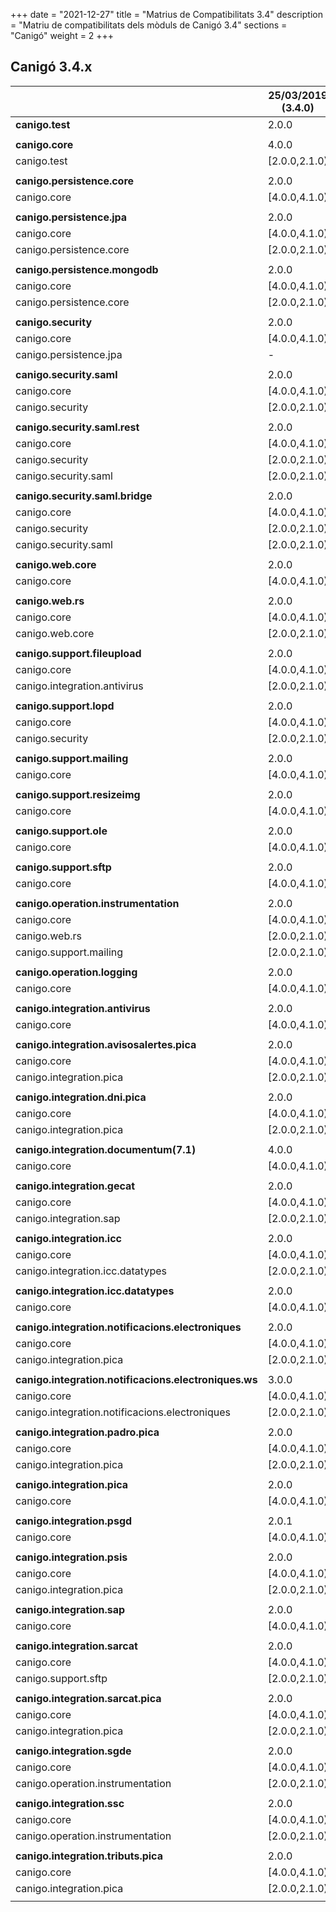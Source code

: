 +++
date        = "2021-12-27"
title       = "Matrius de Compatibilitats 3.4"
description = "Matriu de compatibilitats dels mòduls de Canigó 3.4"
sections    = "Canigó"
weight      = 2
+++

## Canigó 3.4.x

|                                                   		| 25/03/2019 (3.4.0)		| 17/09/2019 (3.4.1)		| 22/10/2019 (3.4.2)		| 26/03/2020 (3.4.3)		| 16/06/2020 (3.4.4)		| 09/09/2020 (3.4.5)		| 11/05/2021 (3.4.6)		| 13/12/2021 (3.4.7)		| 17/12/2021 (3.4.8)		| 27/12/2021 (3.4.9)		|
|---------------------------------------------------		|------------------			|------------------			|------------------			|------------------			|------------------			|------------------			|------------------			|------------------			|------------------			|------------------			|
| **canigo.test**                                   		| 2.0.0         			| 2.1.0         			| 2.1.0         			| 2.2.0         			| 2.2.1         			| 2.2.1         			| 2.2.1         			| 2.2.2         			| 2.2.3         			| 2.2.4         			|
|                                                   		|               			|               			|               			|               			|               			|               			|               			|               			|               			|               			|
| **canigo.core**                                   		| 4.0.0         			| 4.1.0         			| 4.1.0         			| 4.2.0         			| 4.3.0         			| 4.3.0         			| 4.3.0         			| 4.3.1         			| 4.3.2         			| 4.3.3         			|
| canigo.test                                       		| [2.0.0,2.1.0)  			| [2.0.0,2.2.0)  			| [2.0.0,2.2.0)  			| [2.0.0,2.3.0)  			| [2.0.0,2.3.0)  			| [2.0.0,2.3.0)  			| [2.0.0,2.3.0)  			| [2.0.0,2.3.0)  			| [2.0.0,2.3.0)  			| [2.0.0,2.3.0)  			|
|                                                   		|               			|               			|               			|               			|               			|               			|               			|               			|               			|               			|
| **canigo.persistence.core**                        		| 2.0.0          			| 2.1.0          			| 2.1.0          			| 2.2.0          			| 2.3.0          			| 2.3.0          			| 2.3.0          			| 2.3.1          			| 2.3.2          			| 2.3.3          			|
| canigo.core                                       		| [4.0.0,4.1.0)  			| [4.0.0,4.2.0)  			| [4.0.0,4.2.0)  			| [4.0.0,4.3.0)  			| [4.0.0,4.4.0)  			| [4.0.0,4.4.0)  			| [4.0.0,4.4.0)  			| [4.0.0,4.4.0)  			| [4.0.0,4.4.0)  			| [4.0.0,4.4.0)  			|
|                                                   		|               			|               			|               			|               			|               			|               			|               			|               			|               			|               			|
| **canigo.persistence.jpa**                         		| 2.0.0         			| 2.1.0         			| 2.1.0         			| 2.2.0         			| 2.3.0         			| 2.3.0         			| 2.3.1         			| 2.3.2         			| 2.3.3         			| 2.3.4         			|
| canigo.core                                       		| [4.0.0,4.1.0)  			| [4.0.0,4.2.0)  			| [4.0.0,4.2.0)  			| [4.0.0,4.3.0)  			| [4.0.0,4.4.0)  			| [4.0.0,4.4.0)  			| [4.0.0,4.4.0)  			| [4.0.0,4.4.0)  			| [4.0.0,4.4.0)  			| [4.0.0,4.4.0)  			|
| canigo.persistence.core                           		| [2.0.0,2.1.0)  			| [2.0.0,2.2.0)  			| [2.0.0,2.2.0)  			| [2.0.0,2.3.0)  			| [2.0.0,2.4.0)  			| [2.0.0,2.4.0)  			| [2.0.0,2.4.0)  			| [2.0.0,2.4.0)  			| [2.0.0,2.4.0)  			| [2.0.0,2.4.0)  			|
|                                                   		|               			|               			|               			|               			|               			|               			|               			|               			|               			|               			|
| **canigo.persistence.mongodb**                     		| 2.0.0          			| 2.1.0          			| 2.1.0          			| 2.2.0          			| 2.3.0          			| 2.3.0          			| 2.3.0          			| 2.3.1          			| 2.3.2          			| 2.3.3          			|
| canigo.core                                       		| [4.0.0,4.1.0)  			| [4.0.0,4.2.0)  			| [4.0.0,4.2.0)  			| [4.0.0,4.3.0)  			| [4.0.0,4.4.0)  			| [4.0.0,4.4.0)  			| [4.0.0,4.4.0)  			| [4.0.0,4.4.0)  			| [4.0.0,4.4.0)  			| [4.0.0,4.4.0)  			|
| canigo.persistence.core                           		| [2.0.0,2.1.0)  			| [2.0.0,2.2.0)  			| [2.0.0,2.2.0)  			| [2.0.0,2.3.0)  			| [2.0.0,2.4.0)  			| [2.0.0,2.4.0)  			| [2.0.0,2.4.0)  			| [2.0.0,2.4.0)  			| [2.0.0,2.4.0)  			| [2.0.0,2.4.0)  			|
|                                                   		|               			|               			|               			|               			|               			|               			|               			|               			|               			|               			|
| **canigo.security**                                		| 2.0.0         			| 2.1.0         			| 2.2.3         			| 2.3.0         			| 2.4.0         			| 2.4.0         			| 2.4.1         			| 2.4.2         			| 2.4.3         			| 2.4.4         			|
| canigo.core                                       		| [4.0.0,4.1.0)  			| [4.0.0,4.2.0)  			| [4.0.0,4.2.0)  			| [4.0.0,4.3.0)  			| [4.0.0,4.4.0)  			| [4.0.0,4.4.0)  			| [4.0.0,4.4.0)  			| [4.0.0,4.4.0)  			| [4.0.0,4.4.0)  			| [4.0.0,4.4.0)  			|
| canigo.persistence.jpa                             		| -             			| -              			| -             			| -             			| [2.0.0,2.4.0)  			| [2.0.0,2.4.0)  			| [2.0.0,2.4.0)  			| [2.0.0,2.4.0)  			| [2.0.0,2.4.0)  			| [2.0.0,2.4.0)  			|
|                                                   		|               			|               			|               			|               			|               			|               			|               			|               			|               			|               			|
| **canigo.security.saml**                           		| 2.0.0         			| 2.1.0         			| 2.2.0         			| 2.2.1         			| 2.3.0          			| 2.3.0          			| 2.3.0          			| 2.3.1          			| 2.3.2          			| 2.3.3          			|
| canigo.core                                       		| [4.0.0,4.1.0)  			| [4.0.0,4.2.0)  			| [4.0.0,4.2.0)  			| [4.0.0,4.3.0)  			| [4.0.0,4.4.0)  			| [4.0.0,4.4.0)  			| [4.0.0,4.4.0)  			| [4.0.0,4.4.0)  			| [4.0.0,4.4.0)  			| [4.0.0,4.4.0)  			|
| canigo.security                                   		| [2.0.0,2.1.0) 			| [2.0.0,2.2.0) 			| [2.0.0,2.3.0) 			| [2.0.0,2.4.0) 			| [2.0.0,2.5.0) 			| [2.0.0,2.5.0) 			| [2.0.0,2.5.0) 			| [2.0.0,2.5.0) 			| [2.0.0,2.5.0) 			| [2.0.0,2.5.0) 			|
|                                                   		|               			|               			|               			|               			|               			|               			|               			|               			|               			|               			|
| **canigo.security.saml.rest**                      		| 2.0.0          			| 2.1.0          			| 2.2.0          			| 2.2.1          			| 2.3.0          			| 2.3.0          			| 2.3.0          			| 2.3.1          			| 2.3.2          			| 2.3.3          			|
| canigo.core                                       		| [4.0.0,4.1.0)  			| [4.0.0,4.2.0)  			| [4.0.0,4.2.0)  			| [4.0.0,4.3.0)  			| [4.0.0,4.4.0)  			| [4.0.0,4.4.0)  			| [4.0.0,4.4.0)  			| [4.0.0,4.4.0)  			| [4.0.0,4.4.0)  			| [4.0.0,4.4.0)  			|
| canigo.security                                   		| [2.0.0,2.1.0) 			| [2.0.0,2.2.0) 			| [2.0.0,2.3.0) 			| [2.0.0,2.4.0) 			| [2.0.0,2.5.0) 			| [2.0.0,2.5.0) 			| [2.0.0,2.5.0) 			| [2.0.0,2.5.0) 			| [2.0.0,2.5.0) 			| [2.0.0,2.5.0) 			|
| canigo.security.saml                               		| [2.0.0,2.1.0) 			| [2.0.0,2.2.0) 			| [2.0.0,2.3.0) 			| [2.0.0,2.3.0) 			| [2.0.0,2.4.0) 			| [2.0.0,2.4.0) 			| [2.0.0,2.4.0) 			| [2.0.0,2.4.0) 			| [2.0.0,2.4.0) 			| [2.0.0,2.4.0) 			|
|                                                   		|               			|               			|               			|               			|               			|               			|               			|               			|               			|               			|
| **canigo.security.saml.bridge**                    		| 2.0.0          			| 2.1.0          			| 2.2.0          			| 2.2.1          			| 2.3.0          			| 2.3.1          			| 2.3.1          			| 2.3.2          			| 2.3.3          			| 2.3.4          			|
| canigo.core                                       		| [4.0.0,4.1.0)  			| [4.0.0,4.2.0)  			| [4.0.0,4.2.0)  			| [4.0.0,4.3.0)  			| [4.0.0,4.4.0)  			| [4.0.0,4.4.0)  			| [4.0.0,4.4.0)  			| [4.0.0,4.4.0)  			| [4.0.0,4.4.0)  			| [4.0.0,4.4.0)  			|
| canigo.security                                   		| [2.0.0,2.1.0) 			| [2.0.0,2.2.0) 			| [2.0.0,2.3.0) 			| [2.0.0,2.4.0) 			| [2.0.0,2.5.0) 			| [2.0.0,2.5.0) 			| [2.0.0,2.5.0) 			| [2.0.0,2.5.0) 			| [2.0.0,2.5.0) 			| [2.0.0,2.5.0) 			|
| canigo.security.saml                               		| [2.0.0,2.1.0) 			| [2.0.0,2.2.0) 			| [2.0.0,2.3.0) 			| [2.0.0,2.3.0) 			| [2.0.0,2.4.0) 			| [2.0.0,2.4.0) 			| [2.0.0,2.4.0) 			| [2.0.0,2.4.0) 			| [2.0.0,2.4.0) 			| [2.0.0,2.4.0) 			|
|                                                   		|               			|               			|               			|               			|               			|               			|               			|               			|               			|               			|
| **canigo.web.core**                                		| 2.0.0         			| 2.1.0         			| 2.1.0         			| 2.2.0         			| 2.3.0         			| 2.3.0         			| 2.3.0         			| 2.3.1         			| 2.3.2         			| 2.3.3         			|
| canigo.core                                       		| [4.0.0,4.1.0)  			| [4.0.0,4.2.0)  			| [4.0.0,4.2.0)  			| [4.0.0,4.3.0)  			| [4.0.0,4.4.0)  			| [4.0.0,4.4.0)  			| [4.0.0,4.4.0)  			| [4.0.0,4.4.0)  			| [4.0.0,4.4.0)  			| [4.0.0,4.4.0)  			|
|                                                   		|               			|               			|               			|               			|               			|               			|               			|               			|               			|               			|
| **canigo.web.rs**                                  		| 2.0.0         			| 2.1.0         			| 2.1.0         			| 2.2.0         			| 2.3.0         			| 2.3.1         			| 2.3.1         			| 2.3.2         			| 2.3.3         			| 2.3.4         			|
| canigo.core                                       		| [4.0.0,4.1.0)  			| [4.0.0,4.2.0)  			| [4.0.0,4.2.0)  			| [4.0.0,4.3.0)  			| [4.0.0,4.4.0)  			| [4.0.0,4.4.0)  			| [4.0.0,4.4.0)  			| [4.0.0,4.4.0)  			| [4.0.0,4.4.0)  			| [4.0.0,4.4.0)  			|
| canigo.web.core                                   		| [2.0.0,2.1.0) 			| [2.0.0,2.2.0) 			| [2.0.0,2.2.0) 			| [2.0.0,2.3.0) 			| [2.0.0,2.4.0) 			| [2.0.0,2.4.0) 			| [2.0.0,2.4.0) 			| [2.0.0,2.4.0) 			| [2.0.0,2.4.0) 			| [2.0.0,2.4.0) 			|
|                                                   		|               			|               			|               			|               			|               			|               			|               			|               			|               			|               			|
| **canigo.support.fileupload**                      		| 2.0.0         			| 2.1.0         			| 2.1.0         			| 2.2.0         			| 2.3.0         			| 2.3.0         			| 2.3.0         			| 2.3.1         			| 2.3.2         			| 2.3.3         			|
| canigo.core                                       		| [4.0.0,4.1.0)  			| [4.0.0,4.2.0)  			| [4.0.0,4.2.0)  			| [4.0.0,4.3.0)  			| [4.0.0,4.4.0)  			| [4.0.0,4.4.0)  			| [4.0.0,4.4.0)  			| [4.0.0,4.4.0)  			| [4.0.0,4.4.0)  			| [4.0.0,4.4.0)  			|
| canigo.integration.antivirus                      		| [2.0.0,2.1.0) 			| [2.0.0,2.2.0) 			| [2.0.0,2.2.0) 			| [2.0.0,2.4.0) 			| [2.0.0,2.5.0) 			| [2.0.0,2.5.0) 			| [2.0.0,2.5.0) 			| [2.0.0,2.5.0) 			| [2.0.0,2.5.0) 			| [2.0.0,2.5.0) 			|
|                                                   		|               			|               			|               			|               			|               			|               			|               			|               			|               			|               			|
| **canigo.support.lopd**                            		| 2.0.0         			| 2.1.0         			| 2.1.0         			| 2.2.0         			| 2.3.0         			| 2.3.0         			| 2.3.0         			| 2.3.1         			| 2.3.2         			| 2.3.3         			|
| canigo.core                                       		| [4.0.0,4.1.0)  			| [4.0.0,4.2.0)  			| [4.0.0,4.2.0)  			| [4.0.0,4.3.0)  			| [4.0.0,4.4.0)  			| [4.0.0,4.4.0)  			| [4.0.0,4.4.0)  			| [4.0.0,4.4.0)  			| [4.0.0,4.4.0)  			| [4.0.0,4.4.0)  			|
| canigo.security                                   		| [2.0.0,2.1.0) 			| [2.0.0,2.2.0) 			| [2.0.0,2.2.0) 			| [2.0.0,2.4.0) 			| [2.0.0,2.5.0) 			| [2.0.0,2.5.0) 			| [2.0.0,2.5.0) 			| [2.0.0,2.5.0) 			| [2.0.0,2.5.0) 			| [2.0.0,2.5.0) 			|
|                                                   		|               			|               			|               			|               			|               			|               			|               			|               			|               			|               			|
| **canigo.support.mailing**                         		| 2.0.0         			| 2.1.0         			| 2.1.0         			| 2.2.0         			| 2.3.0         			| 2.3.0         			| 2.3.0         			| 2.3.1         			| 2.3.2         			| 2.3.3         			|
| canigo.core                                       		| [4.0.0,4.1.0)  			| [4.0.0,4.2.0)  			| [4.0.0,4.2.0)  			| [4.0.0,4.3.0)  			| [4.0.0,4.4.0)  			| [4.0.0,4.4.0)  			| [4.0.0,4.4.0)  			| [4.0.0,4.4.0)  			| [4.0.0,4.4.0)  			| [4.0.0,4.4.0)  			|
|                                                   		|               			|               			|               			|               			|               			|               			|               			|               			|               			|               			|
| **canigo.support.resizeimg**                         		| 2.0.0         			| 2.1.0         			| 2.1.0         			| 2.2.0         			| 2.4.0         			| 2.4.0         			| 2.4.0         			| 2.4.1         			| 2.4.2         			| 2.4.3         			|
| canigo.core                                       		| [4.0.0,4.1.0)  			| [4.0.0,4.2.0)  			| [4.0.0,4.2.0)  			| [4.0.0,4.3.0)  			| [4.0.0,4.4.0)  			| [4.0.0,4.4.0)  			| [4.0.0,4.4.0)  			| [4.0.0,4.4.0)  			| [4.0.0,4.4.0)  			| [4.0.0,4.4.0)  			|
|                                                   		|               			|               			|               			|               			|               			|               			|               			|               			|               			|               			|
| **canigo.support.ole**                             		| 2.0.0         			| 2.1.0         			| 2.1.0         			| 2.2.0         			| 2.3.0         			| 2.3.0         			| 2.3.0         			| 2.3.1         			| 2.3.2         			| 2.3.3         			|
| canigo.core                                       		| [4.0.0,4.1.0)  			| [4.0.0,4.2.0)  			| [4.0.0,4.2.0)  			| [4.0.0,4.3.0)  			| [4.0.0,4.4.0)  			| [4.0.0,4.4.0)  			| [4.0.0,4.4.0)  			| [4.0.0,4.4.0)  			| [4.0.0,4.4.0)  			| [4.0.0,4.4.0)  			|
|                                                   		|               			|               			|               			|               			|               			|               			|               			|               			|               			|               			|
| **canigo.support.sftp**                            		| 2.0.0         			| 2.1.0         			| 2.1.0         			| 2.2.0         			| 2.3.0         			| 2.3.0         			| 2.3.0         			| 2.3.1         			| 2.3.2         			| 2.3.3         			|
| canigo.core                                       		| [4.0.0,4.1.0)  			| [4.0.0,4.2.0)  			| [4.0.0,4.2.0)  			| [4.0.0,4.3.0)  			| [4.0.0,4.4.0)  			| [4.0.0,4.4.0)  			| [4.0.0,4.4.0)  			| [4.0.0,4.4.0)  			| [4.0.0,4.4.0)  			| [4.0.0,4.4.0)  			|
|                                                   		|               			|               			|               			|               			|               			|               			|               			|               			|               			|               			|
| **canigo.operation.instrumentation**               		| 2.0.0         			| 2.1.0         			| 2.1.0         			| 2.2.0         			| 2.3.0         			| 2.3.0         			| 2.3.1         			| 2.3.2         			| 2.3.3         			| 2.3.3         			|
| canigo.core                                       		| [4.0.0,4.1.0)  			| [4.0.0,4.2.0)  			| [4.0.0,4.2.0)  			| [4.0.0,4.3.0)  			| [4.0.0,4.4.0)  			| [4.0.0,4.4.0)  			| [4.0.0,4.4.0)  			| [4.0.0,4.4.0)  			| [4.0.0,4.4.0)  			| [4.0.0,4.4.0)  			|
| canigo.web.rs                                   			| [2.0.0,2.1.0) 			| [2.0.0,2.2.0) 			| [2.0.0,2.2.0) 			| [2.0.0,2.3.0) 			| [2.0.0,2.4.0) 			| [2.0.0,2.4.0) 			| [2.0.0,2.4.0) 			| [2.0.0,2.4.0) 			| [2.0.0,2.4.0) 			| [2.0.0,2.4.0) 			|
| canigo.support.mailing                           			| [2.0.0,2.1.0) 			| [2.0.0,2.2.0) 			| [2.0.0,2.2.0) 			| [2.0.0,2.3.0) 			| [2.0.0,2.4.0) 			| [2.0.0,2.4.0) 			| [2.0.0,2.4.0) 			| [2.0.0,2.4.0) 			| [2.0.0,2.4.0) 			| [2.0.0,2.4.0) 			|
|                                                   		|               			|               			|               			|               			|               			|               			|               			|               			|               			|               			|
| **canigo.operation.logging**                       		| 2.0.0         			| 2.1.0         			| 2.1.0         			| 2.2.0         			| 2.3.0         			| 2.3.0         			| 2.3.0         			| 2.3.1         			| 2.3.2         			| 2.3.3         			|
| canigo.core                                       		| [4.0.0,4.1.0)  			| [4.0.0,4.2.0)  			| [4.0.0,4.2.0)  			| [4.0.0,4.3.0)  			| [4.0.0,4.4.0)  			| [4.0.0,4.4.0)  			| [4.0.0,4.4.0)  			| [4.0.0,4.4.0)  			| [4.0.0,4.4.0)  			| [4.0.0,4.4.0)  			|
|                                                   		|               			|               			|               			|               			|               			|               			|               			|               			|               			|               			|
| **canigo.integration.antivirus**                   		| 2.0.0         			| 2.2.0         			| 2.2.0         			| 2.3.0         			| 2.4.0         			| 2.4.1         			| 2.4.1         			| 2.4.2         			| 2.4.3         			| 2.4.4         			|
| canigo.core                                       		| [4.0.0,4.1.0)  			| [4.0.0,4.2.0)  			| [4.0.0,4.2.0)  			| [4.0.0,4.3.0)  			| [4.0.0,4.4.0)  			| [4.0.0,4.4.0)  			| [4.0.0,4.4.0)  			| [4.0.0,4.4.0)  			| [4.0.0,4.4.0)  			| [4.0.0,4.4.0)  			|
|                                                   		|               			|               			|               			|               			|               			|               			|               			|               			|               			|               			|
| **canigo.integration.avisosalertes.pica**          		| 2.0.0         			| 2.1.0         			| 2.1.0         			| 2.2.0         			| 2.3.0         			| 2.3.1         			| 2.3.2         			| 2.3.3         			| 2.3.4         			| 2.3.5         			|
| canigo.core                                       		| [4.0.0,4.1.0)  			| [4.0.0,4.2.0)  			| [4.0.0,4.2.0)  			| [4.0.0,4.3.0)  			| [4.0.0,4.4.0)  			| [4.0.0,4.4.0)  			| [4.0.0,4.4.0)  			| [4.0.0,4.4.0)  			| [4.0.0,4.4.0)  			| [4.0.0,4.4.0)  			|
| canigo.integration.pica                           		| [2.0.0,2.1.0) 			| [2.0.0,2.2.0) 			| [2.0.0,2.2.0) 			| [2.0.0,2.3.0) 			| [2.0.0,2.4.0) 			| [2.0.0,2.4.0) 			| [2.3.2,2.4.0) 			| [2.3.2,2.4.0) 			| [2.3.2,2.4.0) 			| [2.3.2,2.4.0) 			|
|                                                   		|               			|               			|               			|               			|               			|               			|               			|               			|               			|               			|
| **canigo.integration.dni.pica**                    		| 2.0.0         			| 2.1.0         			| 2.1.0         			| 2.2.0         			| 2.3.0         			| 2.3.1         			| 2.3.2         			| 2.3.3         			| 2.3.4         			| 2.3.5         			|
| canigo.core                                       		| [4.0.0,4.1.0)  			| [4.0.0,4.2.0)  			| [4.0.0,4.2.0)  			| [4.0.0,4.3.0)  			| [4.0.0,4.4.0)  			| [4.0.0,4.4.0)  			| [4.0.0,4.4.0)  			| [4.0.0,4.4.0)  			| [4.0.0,4.4.0)  			| [4.0.0,4.4.0)  			|
| canigo.integration.pica                           		| [2.0.0,2.1.0) 			| [2.0.0,2.2.0) 			| [2.0.0,2.2.0) 			| [2.0.0,2.3.0) 			| [2.0.0,2.4.0) 			| [2.0.0,2.4.0) 			| [2.3.2,2.4.0) 			| [2.3.2,2.4.0) 			| [2.3.2,2.4.0) 			| [2.3.2,2.4.0) 			|
|                                                   		|               			|               			|               			|               			|               			|               			|               			|               			|               			|               			|
| **canigo.integration.documentum(7.1)**             		| 4.0.0         			| 4.1.0         			| 4.1.0         			| 4.2.0         			| -             			| -             			| -             			| -             			| -             			| -             			|
| canigo.core                                       		| [4.0.0,4.1.0)  			| [4.0.0,4.2.0)  			| [4.0.0,4.2.0)  			| [4.0.0,4.3.0)  			| -             			| -             			| -             			| -             			| -             			| -             			|
|                                                   		|               			|               			|               			|               			|               			|               			|               			|               			|               			|               			|
| **canigo.integration.gecat**                       		| 2.0.0         			| 2.1.0         			| 2.1.0         			| 2.2.0         			| -              			| -              			| -              			| -              			| -              			| -              			|
| canigo.core                                       		| [4.0.0,4.1.0)  			| [4.0.0,4.2.0)  			| [4.0.0,4.2.0)  			| [4.0.0,4.3.0)  			| -              			| -              			| -              			| -              			| -              			| -              			|
| canigo.integration.sap                            		| [2.0.0,2.1.0) 			| [2.0.0,2.2.0) 			| [2.0.0,2.2.0) 			| [2.0.0,2.3.0) 			| -              			| -              			| -              			| -              			| -              			| -              			|
|                                                   		|               			|               			|               			|               			|               			|               			|               			|               			|               			|               			|
| **canigo.integration.icc**                         		| 2.0.0         			| 2.1.0         			| 2.1.0         			| 2.2.0         			| 2.3.0         			| 2.3.0         			| 2.3.1         			| 2.3.2         			| 2.3.3         			| 2.3.4         			|
| canigo.core                                       		| [4.0.0,4.1.0)  			| [4.0.0,4.2.0)  			| [4.0.0,4.2.0)  			| [4.0.0,4.3.0)  			| [4.0.0,4.4.0)  			| [4.0.0,4.4.0)  			| [4.0.0,4.4.0)  			| [4.0.0,4.4.0)  			| [4.0.0,4.4.0)  			| [4.0.0,4.4.0)  			|
| canigo.integration.icc.datatypes                  		| [2.0.0,2.1.0)  			| [2.0.0,2.2.0)  			| [2.0.0,2.2.0)  			| [2.0.0,2.3.0)  			| [2.0.0,2.4.0)  			| [2.0.0,2.4.0)  			| [2.0.0,2.4.0)  			| [2.0.0,2.4.0)  			| [2.0.0,2.4.0)  			| [2.0.0,2.4.0)  			|
|                                                   		|               			|               			|               			|               			|               			|               			|               			|               			|               			|               			|
| **canigo.integration.icc.datatypes**               		| 2.0.0         			| 2.1.0         			| 2.1.0         			| 2.2.0         			| 2.3.0         			| 2.3.0         			| 2.3.0         			| 2.3.1         			| 2.3.2         			| 2.3.3         			|
| canigo.core                                       		| [4.0.0,4.1.0)  			| [4.0.0,4.2.0)  			| [4.0.0,4.2.0)  			| [4.0.0,4.3.0)  			| [4.0.0,4.4.0)  			| [4.0.0,4.4.0)  			| [4.0.0,4.4.0)  			| [4.0.0,4.4.0)  			| [4.0.0,4.4.0)  			| [4.0.0,4.4.0)  			|
|                                                   		|               			|               			|               			|               			|               			|               			|               			|               			|               			|               			|
| **canigo.integration.notificacions.electroniques** 		| 2.0.0         			| 2.1.0         			| 2.1.0         			| 2.2.0         			| 2.3.0         			| 2.3.2         			| 2.3.2         			| 2.3.3         			| 2.3.4         			| 2.3.5         			|
| canigo.core                                       		| [4.0.0,4.1.0)  			| [4.0.0,4.2.0)  			| [4.0.0,4.2.0)  			| [4.0.0,4.3.0)  			| [4.0.0,4.4.0)  			| [4.0.0,4.4.0)  			| [4.0.0,4.4.0)  			| [4.0.0,4.4.0)  			| [4.0.0,4.4.0)  			| [4.0.0,4.4.0)  			|
| canigo.integration.pica                           		| [2.0.0,2.1.0) 			| [2.0.0,2.2.0) 			| [2.0.0,2.2.0) 			| [2.0.0,2.3.0) 			| [2.0.0,2.4.0) 			| [2.0.0,2.4.0) 			| [2.0.0,2.4.0) 			| [2.0.0,2.4.0) 			| [2.0.0,2.4.0) 			| [2.0.0,2.4.0) 			|
|                                                   		|               			|               			|               			|               			|               			|               			|               			|               			|               			|               			|
| **canigo.integration.notificacions.electroniques.ws**		| 3.0.0         			| 3.1.0         			| 3.1.0         			| 3.2.0         			| 3.3.0         			| 3.3.1         			| 3.3.1         			| 3.3.2         			| 3.3.3         			| 3.3.4         			|
| canigo.core                                       		| [4.0.0,4.1.0)  			| [4.0.0,4.2.0)  			| [4.0.0,4.2.0)  			| [4.0.0,4.3.0)  			| [4.0.0,4.4.0)  			| [4.0.0,4.4.0)  			| [4.0.0,4.4.0)  			| [4.0.0,4.4.0)  			| [4.0.0,4.4.0)  			| [4.0.0,4.4.0)  			|
| canigo.integration.notificacions.electroniques    		| [2.0.0,2.1.0) 			| [2.0.0,2.2.0) 			| [2.0.0,2.2.0) 			| [2.0.0,2.3.0) 			| [2.0.0,2.4.0) 			| [2.0.0,2.4.0) 			| [2.0.0,2.4.0) 			| [2.0.0,2.4.0) 			| [2.0.0,2.4.0) 			| [2.0.0,2.4.0) 			|
|                                                   		|               			|               			|               			|               			|               			|               			|               			|               			|               			|               			|
| **canigo.integration.padro.pica**                  		| 2.0.0         			| 2.1.0         			| 2.1.0         			| 2.2.0         			| 2.3.0         			| 2.3.1         			| 2.3.2         			| 2.3.3         			| 2.3.4         			| 2.3.5         			|
| canigo.core                                       		| [4.0.0,4.1.0)  			| [4.0.0,4.2.0)  			| [4.0.0,4.2.0)  			| [4.0.0,4.3.0)  			| [4.0.0,4.4.0)  			| [4.0.0,4.4.0)  			| [4.0.0,4.4.0)  			| [4.0.0,4.4.0)  			| [4.0.0,4.4.0)  			| [4.0.0,4.4.0)  			|
| canigo.integration.pica                           		| [2.0.0,2.1.0) 			| [2.0.0,2.2.0) 			| [2.0.0,2.2.0) 			| [2.0.0,2.3.0) 			| [2.0.0,2.4.0) 			| [2.0.0,2.4.0) 			| [2.3.2,2.4.0) 			| [2.3.2,2.4.0) 			| [2.3.2,2.4.0) 			| [2.3.2,2.4.0) 			|
|                                                   		|               			|               			|               			|               			|               			|               			|               			|               			|               			|               			|
| **canigo.integration.pica**                        		| 2.0.0         			| 2.1.0         			| 2.1.0         			| 2.2.0         			| 2.3.0         			| 2.3.1         			| 2.3.2         			| 2.3.3         			| 2.3.4         			| 2.3.5         			|
| canigo.core                                       		| [4.0.0,4.1.0)  			| [4.0.0,4.2.0)  			| [4.0.0,4.2.0)  			| [4.0.0,4.3.0)  			| [4.0.0,4.4.0)  			| [4.0.0,4.4.0)  			| [4.0.0,4.4.0)  			| [4.0.0,4.4.0)  			| [4.0.0,4.4.0)  			| [4.0.0,4.4.0)  			|
|                                                   		|               			|               			|               			|               			|               			|               			|               			|               			|               			|               			|
| **canigo.integration.psgd**                        		| 2.0.1         			| 2.1.0         			| 2.1.0         			| 2.2.0         			| 2.4.0         			| 2.4.1         			| 2.4.1         			| 2.4.2         			| 2.4.3         			| 2.4.4         			|
| canigo.core                                       		| [4.0.0,4.1.0)  			| [4.0.0,4.2.0)  			| [4.0.0,4.2.0)  			| [4.0.0,4.3.0)  			| [4.0.0,4.4.0)  			| [4.0.0,4.4.0)  			| [4.0.0,4.4.0)  			| [4.0.0,4.4.0)  			| [4.0.0,4.4.0)  			| [4.0.0,4.4.0)  			|
|                                                   		|               			|               			|               			|               			|               			|               			|               			|               			|               			|               			|
| **canigo.integration.psis**                        		| 2.0.0         			| 2.1.0         			| 2.1.0         			| 2.2.0         			| 2.3.0         			| 2.3.2         			| 2.3.2         			| 2.3.3         			| 2.3.4         			| 2.3.5         			|
| canigo.core                                       		| [4.0.0,4.1.0)  			| [4.0.0,4.2.0)  			| [4.0.0,4.2.0)  			| [4.0.0,4.3.0)  			| [4.0.0,4.4.0)  			| [4.0.0,4.4.0)  			| [4.0.0,4.4.0)  			| [4.0.0,4.4.0)  			| [4.0.0,4.4.0)  			| [4.0.0,4.4.0)  			|
| canigo.integration.pica                           		| [2.0.0,2.1.0) 			| [2.0.0,2.2.0) 			| [2.0.0,2.2.0) 			| [2.0.0,2.3.0) 			| [2.0.0,2.4.0) 			| [2.0.0,2.4.0) 			| [2.0.0,2.4.0) 			| [2.0.0,2.4.0) 			| [2.0.0,2.4.0) 			| [2.0.0,2.4.0) 			|
|                                                   		|               			|               			|               			|               			|               			|               			|               			|               			|               			|               			|
| **canigo.integration.sap**                         		| 2.0.0         			| 2.1.0         			| 2.1.0         			| 2.2.0         			| -              			| -              			| -              			| -              			| -              			| -              			|
| canigo.core                                       		| [4.0.0,4.1.0)  			| [4.0.0,4.2.0)  			| [4.0.0,4.2.0)  			| [4.0.0,4.3.0)  			| -              			| -              			| -              			| -              			| -              			| -              			|
|                                                   		|               			|               			|               			|               			|               			|               			|               			|               			|               			|               			|
| **canigo.integration.sarcat**                      		| 2.0.0         			| 2.1.0         			| 2.1.0         			| 2.2.0         			| 2.3.0         			| 2.3.1         			| 2.4.0         			| 2.4.1         			| 2.4.2         			| 2.4.3         			|
| canigo.core                                       		| [4.0.0,4.1.0)  			| [4.0.0,4.2.0)  			| [4.0.0,4.2.0)  			| [4.0.0,4.3.0)  			| [4.0.0,4.4.0)  			| [4.0.0,4.4.0)  			| [4.0.0,4.4.0)  			| [4.0.0,4.4.0)  			| [4.0.0,4.4.0)  			| [4.0.0,4.4.0)  			|
| canigo.support.sftp                               		| [2.0.0,2.1.0) 			| [2.0.0,2.2.0) 			| [2.0.0,2.2.0) 			| [2.0.0,2.3.0) 			| [2.0.0,2.4.0) 			| [2.0.0,2.4.0) 			| [2.0.0,2.4.0) 			| [2.0.0,2.4.0) 			| [2.0.0,2.4.0) 			| [2.0.0,2.4.0) 			|
|                                                   		|               			|               			|               			|               			|               			|               			|               			|               			|               			|               			|
| **canigo.integration.sarcat.pica**                 		| 2.0.0         			| 2.1.0         			| 2.1.0         			| 2.2.0         			| 2.3.0         			| 2.3.1         			| 2.3.2         			| 2.3.3         			| 2.3.4         			| 2.3.5         			|
| canigo.core                                       		| [4.0.0,4.1.0)  			| [4.0.0,4.2.0)  			| [4.0.0,4.2.0)  			| [4.0.0,4.3.0)  			| [4.0.0,4.4.0)  			| [4.0.0,4.4.0)  			| [4.0.0,4.4.0)  			| [4.0.0,4.4.0)  			| [4.0.0,4.4.0)  			| [4.0.0,4.4.0)  			|
| canigo.integration.pica                           		| [2.0.0,2.1.0) 			| [2.0.0,2.2.0) 			| [2.0.0,2.2.0) 			| [2.0.0,2.3.0) 			| [2.0.0,2.4.0) 			| [2.0.0,2.4.0) 			| [2.3.2,2.4.0) 			| [2.3.2,2.4.0) 			| [2.3.2,2.4.0) 			| [2.3.2,2.4.0) 			|
|                                                   		|               			|               			|               			|               			|               			|               			|               			|               			|               			|               			|
| **canigo.integration.sgde**                        		| 2.0.0         			| 2.1.0         			| 2.1.0         			| 2.2.0         			| 2.3.0         			| 2.4.0         			| 2.4.0         			| 2.4.1         			| 2.4.2         			| 2.4.3         			|
| canigo.core                                       		| [4.0.0,4.1.0)  			| [4.0.0,4.2.0)  			| [4.0.0,4.2.0)  			| [4.0.0,4.3.0)  			| [4.0.0,4.4.0)  			| [4.0.0,4.4.0)  			| [4.0.0,4.4.0)  			| [4.0.0,4.4.0)  			| [4.0.0,4.4.0)  			| [4.0.0,4.4.0)  			|
| canigo.operation.instrumentation                  		| [2.0.0,2.1.0) 			| [2.0.0,2.2.0) 			| [2.0.0,2.2.0) 			| [2.0.0,2.3.0) 			| [2.0.0,2.4.0) 			| [2.0.0,2.4.0) 			| [2.0.0,2.4.0) 			| [2.0.0,2.4.0) 			| [2.0.0,2.4.0) 			| [2.0.0,2.4.0) 			|
|                                                   		|               			|               			|               			|               			|               			|               			|               			|               			|               			|               			|
| **canigo.integration.ssc**                         		| 2.0.0         			| 2.2.1         			| 2.2.1         			| 2.3.0         			| 2.4.0         			| 2.4.1         			| 2.4.2         			| 2.4.3         			| 2.4.4         			| 2.4.5         			|
| canigo.core                                       		| [4.0.0,4.1.0)  			| [4.0.0,4.2.0)  			| [4.0.0,4.2.0)  			| [4.0.0,4.3.0)  			| [4.0.0,4.4.0)  			| [4.0.0,4.4.0)  			| [4.0.0,4.4.0)  			| [4.0.0,4.4.0)  			| [4.0.0,4.4.0)  			| [4.0.0,4.4.0)  			|
| canigo.operation.instrumentation                  		| [2.0.0,2.1.0) 			| [2.0.0,2.2.0) 			| [2.0.0,2.2.0) 			| [2.0.0,2.3.0) 			| [2.0.0,2.4.0) 			| [2.0.0,2.4.0) 			| [2.0.0,2.4.0) 			| [2.0.0,2.4.0) 			| [2.0.0,2.4.0) 			| [2.0.0,2.4.0) 			|
|                                                   		|               			|               			|               			|               			|               			|               			|               			|               			|               			|               			|
| **canigo.integration.tributs.pica**                		| 2.0.0         			| 2.1.0         			| 2.1.0         			| 2.2.0         			| 2.3.0         			| 2.4.0         			| 2.4.2         			| 2.4.3         			| 2.4.4         			| 2.4.5         			|
| canigo.core                                       		| [4.0.0,4.1.0)  			| [4.0.0,4.2.0)  			| [4.0.0,4.2.0)  			| [4.0.0,4.3.0)  			| [4.0.0,4.4.0)  			| [4.0.0,4.4.0)  			| [4.0.0,4.4.0)  			| [4.0.0,4.4.0)  			| [4.0.0,4.4.0)  			| [4.0.0,4.4.0)  			|
| canigo.integration.pica                           		| [2.0.0,2.1.0) 			| [2.0.0,2.2.0) 			| [2.0.0,2.2.0) 			| [2.0.0,2.3.0) 			| [2.0.0,2.4.0) 			| [2.0.0,2.4.0) 			| [2.3.2,2.4.0) 			| [2.3.2,2.4.0) 			| [2.3.2,2.4.0) 			| [2.3.2,2.4.0) 			|
|                                                   		|               			|               			|               			|               			|               			|               			|               			|               			|               			|               			|
